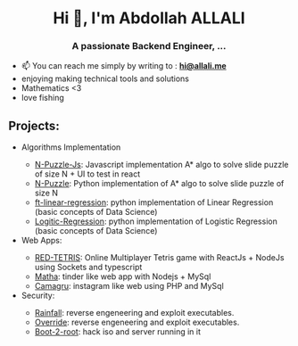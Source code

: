<h1 align="center">Hi 👋, I'm Abdollah ALLALI</h1>
<h3 align="center">A passionate  Backend Engineer, ...</h3>

- 📫 You can reach me simply by writing to : **hi@allali.me**
- enjoying making technical tools and solutions
- Mathematics <3
- love fishing
 
## Projects:
<ul>
  <li>Algorithms Implementation</li>
  <ul>
    <li><a href="https://github.com/aallali/N-Puzzle-Js">N-Puzzle-Js</a>: Javascript implementation A* algo to solve slide puzzle of size N + UI to test in react</li>
<li><a href="https://github.com/aallali/N-Puzzle">N-Puzzle</a>: Python implementation of A* algo to solve slide puzzle of size N </li>

<li><a href="https://github.com/aallali/ft-linear-regression">ft-linear-regression</a>: python implementation of Linear Regression (basic concepts of Data Science)</li>
<li><a href="https://github.com/aallali/DSLR--Data-Science-X-Logistic-Regression-">Logitic-Regression</a>: python implementation of Logistic Regression (basic concepts of Data Science)</li>
</ul>
 <li>Web Apps:</li>
 <ul>
<li><a href="https://github.com/aallali/red-tetris">RED-TETRIS</a>: Online Multiplayer Tetris game with ReactJs + NodeJs using Sockets and typescript </li>
<li><a href="https://github.com/aallali/Matcha
">Matha</a>: tinder like web app with Nodejs + MySql</li>
<li><a href="https://github.com/aallali/camagru">Camagru</a>: instagram like web using PHP and MySql</li>
</ul>
 <li>Security:</li>
 <ul>
<li><a href="https://github.com/aallali/42-rainfall">Rainfall</a>: reverse engeneering and exploit executables.</li>
<li><a href="https://github.com/aallali/42-override">Override</a>: reverse engeneering and exploit executables.</li>
<li><a href="https://github.com/aallali/42-boot2root">Boot-2-root</a>: hack iso and server running in it</li>
 
</ul>
<ul>

   </ul>
    </li>
 
 </ul>
  
